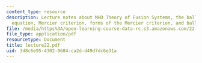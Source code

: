 ```yaml
---
content_type: resource
description: Lecture notes about MHD Theory of Fusion Systems, the ballooning mode
  equation, Mercier criterion, forms of the Mercier criterion, and ballooning modes.
file: /media/https%3A/open-learning-course-data-rc.s3.amazonaws.com/22-615-mhd-theory-of-fusion-systems-spring-2007/3d8c6e9543029684ca2dd49d7dc6e31a_lecture22.pdf
file_type: application/pdf
resourcetype: Document
title: lecture22.pdf
uid: 3d8c6e95-4302-9684-ca2d-d49d7dc6e31a
---
```

